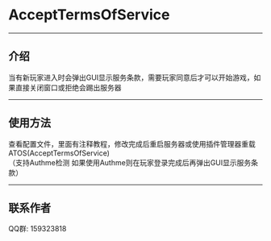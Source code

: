# AcceptTermsOfService

------
## 介绍

当有新玩家进入时会弹出GUI显示服务条款，需要玩家同意后才可以开始游戏，如果直接关闭窗口或拒绝会踢出服务器  

------

## 使用方法

查看配置文件，里面有注释教程，修改完成后重启服务器或使用插件管理器重载ATOS(AcceptTermsOfService)  
（支持Authme检测 如果使用Authme则在玩家登录完成后再弹出GUI显示服务条款）

------

## 联系作者
QQ群: 159323818
